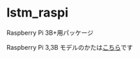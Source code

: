 # lstm_raspi

Raspberry Pi 3B+用パッケージ


Raspberry Pi 3,3B  モデルのかたは[こちら](https://github.com/shotasoyama/lstm)です

